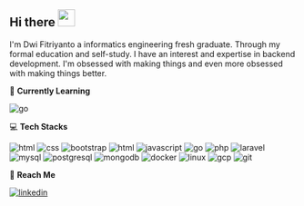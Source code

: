 ## Hi there <img src="https://raw.githubusercontent.com/MartinHeinz/MartinHeinz/master/wave.gif" width="30px">

I'm Dwi Fitriyanto a informatics engineering fresh graduate. Through my formal education and self-study. I have an interest and expertise in backend development. I'm obsessed with making things and even more obsessed with making things better.

🧠 **Currently Learning**

![go](https://img.shields.io/badge/---?logo=go&label=Golang&style=social)

💻 **Tech Stacks**

![html](https://img.shields.io/badge/---?logo=html5&label=HTML5&style=social)
![css](https://img.shields.io/badge/---?logo=css3&label=CSS3&style=social)
![bootstrap](https://img.shields.io/badge/---?logo=bootstrap&label=Bootstrap&style=social)
![html](https://img.shields.io/badge/---?logo=html5&label=HTML5&style=social)
![javascript](https://img.shields.io/badge/---?logo=javascript&label=Javascript&style=social&logoColor=yellow)
![go](https://img.shields.io/badge/---?logo=go&label=Golang&style=social)
![php](https://img.shields.io/badge/---?logo=php&label=PHP&style=social)
![laravel](https://img.shields.io/badge/---?logo=laravel&label=Laravel&style=social)
![mysql](https://img.shields.io/badge/---?logo=mysql&label=MySQL&style=social)
![postgresql](https://img.shields.io/badge/---?logo=postgresql&label=PostgreSQL&style=social)
![mongodb](https://img.shields.io/badge/---?logo=mongodb&label=MongoDB&style=social)
![docker](https://img.shields.io/badge/---?logo=docker&label=Docker&style=social)
![linux](https://img.shields.io/badge/---?logo=linux&label=Linux&style=social)
![gcp](https://img.shields.io/badge/---?logo=google-cloud&label=GCP&style=social)
![git](https://img.shields.io/badge/---?logo=git&label=Git&style=social)

🎯 **Reach Me**

[![linkedin](https://img.shields.io/badge/---?logo=linkedin&label=LinkedIn&style=social)](https://linkedin.com/in/dwifitriyanto)
